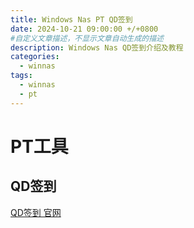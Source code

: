 ```yaml
---
title: Windows Nas PT QD签到
date: 2024-10-21 09:00:00 +/+0800
#自定义文章描述，不显示文章自动生成的描述
description: Windows Nas QD签到介绍及教程
categories:
  - winnas
tags:
  - winnas
  - pt
---
```


# PT工具
## QD签到
[QD签到 官网](https://qd-today.github.io/qd/zh_CN/)
